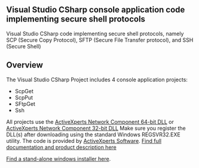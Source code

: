 ## Visual Studio CSharp console application code implementing secure shell protocols
Visual Studio CSharp code implementing secure shell protocols, namely SCP (Secure Copy Protocol), SFTP (Secure File Transfer protocol), and SSH (Secure Shell)  

## Overview
The Visual Studio CSharp Project includes 4 console application projects:
- ScpGet
- ScpPut
- SFtpGet
- Ssh

All projects use the [ActiveXperts Network Component 64-bit DLL](https://www.activexperts.com/files/network-component/axnetwork64.dll) or [ActiveXperts Network Component 32-bit DLL](https://www.activexperts.com/files/network-component/axnetwork32.dll)
Make sure you register the DLL(s) after downloading using the standard Windows REGSVR32.EXE utility.
The code is provided by [ActiveXperts Software](https://www.activexperts.com). 
[Find full documentation and product description here](https://www.activexperts.com/network-component/)

[Find a stand-alone windows installer here](https://www.activexperts.com/download/).
